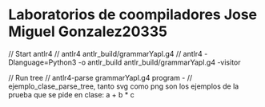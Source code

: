 # Laboratorios de coompiladores Jose Miguel Gonzalez20335

// Start antlr4
// antlr4 antlr_build/grammarYapl.g4
// antlr4 -Dlanguage=Python3 -o antlr_build antlr_build/grammarYapl.g4 -visitor

// Run tree
// antlr4-parse grammarYapl.g4 program -
// ejemplo_clase_parse_tree, tanto svg como png son los ejemplos de la prueba que se pide en clase: a + b * c